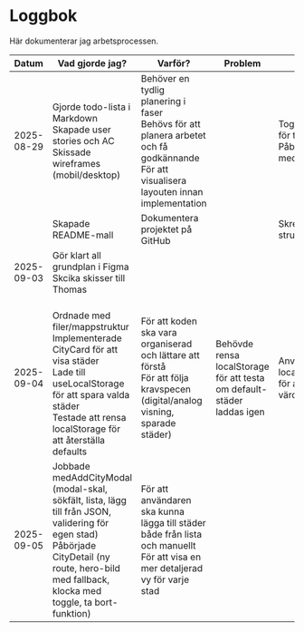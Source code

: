 # Loggbok

Här dokumenterar jag arbetsprocessen.

| Datum      | Vad gjorde jag?                                                                                                                                                                                                        | Varför?                                                                                                                                                | Problem                                                                   | Lösning                                                                                   | Nästa steg                                            |
| ---------- | ---------------------------------------------------------------------------------------------------------------------------------------------------------------------------------------------------------------------- | ------------------------------------------------------------------------------------------------------------------------------------------------------- | ------------------------------------------------------------------------- | ------------------------------------------------------------------------------------------ | ------------------------------------------------------ |
| 2025-08-29 | Gjorde todo-lista i Markdown<br />Skapade user stories och AC<br />Skissade wireframes (mobil/desktop)                                                                                                                 | Behöver en tydlig planering i faser<br />Behövs för att planera arbetet och få godkännande<br />För att visualisera layouten innan implementation |                                                                           | Tog hjälp av checklistor för tydlighet<br />Påbörjade en stilguide med färg/typografi | Göra skisser för mobil & desktop                     |
|            | Skapade README-mall                                                                                                                                                                                                    | Dokumentera projektet på GitHub                                                                                                                        |                                                                           | Skrev mall med krav, struktur och TS-fördelar                                             |                                                        |
| 2025-09-03 | Gör klart all grundplan i Figma<br />Skcika skisser till Thomas                                                                                                                                                       |                                                                                                                                                         |                                                                           |                                                                                            |                                                        |
| 2025-09-04 | <br />Ordnade med filer/mappstruktur<br />Implementerade CityCard för att visa städer<br />Lade till useLocalStorage för att spara valda städer<br />Testade att rensa localStorage för att återställa defaults | För att koden ska vara organiserad och lättare att förstå<br />För att följa kravspecen (digital/analog visning, sparade städer)                 | Behövde rensa localStorage för att testa om default-städer laddas igen | Använde localStorage.removeItem  för att rensa sparade värden                           | Fortsätta bygga AddCityModal                          |
| 2025-09-05 | Jobbade medAddCityModal (modal-skal, sökfält, lista, lägg till från JSON, validering för egen stad)<br />Påbörjade CityDetail (ny route, hero-bild med fallback, klocka med toggle, ta bort-funktion)           | För att användaren ska kunna lägga till städer både från lista och manuellt<br />För att visa en mer detaljerad vy för varje stad               |                                                                           |                                                                                            | Färdigställa CityDetail och testa flödet end-to-end |
